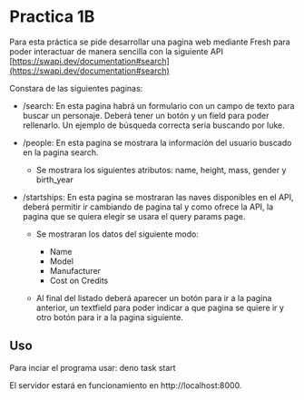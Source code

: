 # Practica 1B

Para esta práctica se pide desarrollar una pagina web mediante Fresh para poder interactuar de manera sencilla con la siguiente API  [https://swapi.dev/documentation#search](https://swapi.dev/documentation#search)

Constara de las siguientes paginas:

-   /search: En esta pagina habrá un formulario con un campo de texto para buscar un personaje. Deberá tener un botón y un field para poder rellenarlo. Un ejemplo de búsqueda correcta seria buscando por luke. 
-   /people: En esta pagina se mostrara la información del usuario buscado en la pagina search.
    -   Se mostrara los siguientes atributos: name, height, mass, gender y birth_year  
    
-   /startships: En esta pagina se mostraran las naves disponibles en el API, deberá permitir ir cambiando de pagina tal y como ofrece la API, la pagina que se quiera elegir se usara el query params page. 
    -   Se mostraran los datos del siguiente modo:
        -   Name
        -   Model
        -   Manufacturer
        -   Cost on Credits
        
    -   Al final del listado deberá aparecer un botón para ir a la pagina anterior, un textfield para poder indicar a que pagina se quiere ir y otro botón para ir a la pagina siguiente.


## Uso
    
   Para inciar el programa usar: deno task start
   
   El servidor estará en funcionamiento en http://localhost:8000.
    
